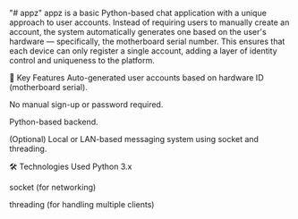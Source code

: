 "# appz" 
appz is a basic Python-based chat application with a unique approach to user accounts. Instead of requiring users to manually create an account, the system automatically generates one based on the user's hardware — specifically, the motherboard serial number. This ensures that each device can only register a single account, adding a layer of identity control and uniqueness to the platform.


🔧 Key Features
Auto-generated user accounts based on hardware ID (motherboard serial).

No manual sign-up or password required.

Python-based backend.

(Optional) Local or LAN-based messaging system using socket and threading.

🛠️ Technologies Used
Python 3.x

socket (for networking)

threading (for handling multiple clients)

